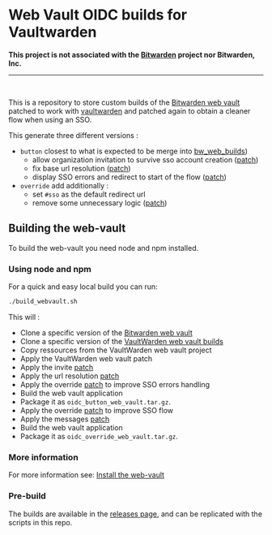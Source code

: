 # Web Vault OIDC builds for Vaultwarden

**This project is not associated with the [Bitwarden](https://bitwarden.com/) project nor Bitwarden, Inc.**

---

<br>

This is a repository to store custom builds of the [Bitwarden web vault](https://github.com/bitwarden/clients/tree/master/apps/web) patched to work with [vaultwarden](https://github.com/dani-garcia/vaultwarden) and patched again to obtain a cleaner flow when using an SSO.

This generate three different versions :

- `button` closest to what is expected to be merge into [bw_web_builds](https://github.com/dani-garcia/bw_web_builds))
	- allow organization invitation to survive sso account creation ([patch](oidc_invite.patch))
	- fix base url resolution ([patch](oidc_subpath.patch))
	- display SSO errors and redirect to start of the flow ([patch](oidc_sso_errors.patch))
- `override` add additionally :
	- set `#sso` as the default redirect url
	- remove some unnecessary logic ([patch](oidc_override.patch))

## Building the web-vault
To build the web-vault you need node and npm installed.

### Using node and npm
For a quick and easy local build you can run:
```bash
./build_webvault.sh
```

This will :
	
- Clone a specific version of the [Bitwarden web vault](https://github.com/bitwarden/clients/tree/master/apps/web)
- Clone a specific version of the [VaultWarden web vault builds](https://github.com/dani-garcia/bw_web_builds)
- Copy ressources from the VaultWarden web vault project
- Apply the VaultWarden web vault patch
- Apply the invite [patch](oidc_invite.patch)
- Apply the url resolution [patch](oidc_subpath.patch)
- Apply the override [patch](oidc_sso_errors.patch) to improve SSO errors handling
- Build the web vault application
- Package it as `oidc_button_web_vault.tar.gz`.
- Apply the override [patch](oidc_override.patch) to improve SSO flow
- Apply the messages [patch](oidc_messages.patch)
- Build the web vault application
- Package it as `oidc_override_web_vault.tar.gz`.

### More information
For more information see: [Install the web-vault](https://github.com/dani-garcia/vaultwarden/wiki/Building-binary#install-the-web-vault)

### Pre-build
The builds are available in the [releases page](https://github.com/Timshel/oidc_web_builds/releases), and can be replicated with the scripts in this repo.
